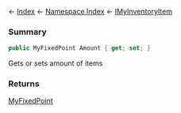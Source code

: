 ← [Index](Api-Index) ← [Namespace Index](Namespace-Index) ← [IMyInventoryItem](VRage.Game.ModAPI.Ingame.IMyInventoryItem)

### Summary

```csharp
public MyFixedPoint Amount { get; set; }
```

Gets or sets amount of items

### Returns

[MyFixedPoint](VRage.MyFixedPoint)

